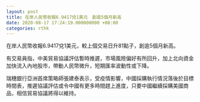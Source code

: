 ```yaml
---
layout: post
title: 在岸人民幣收報6.9417兌1美元　創逾5個月新高
date: 2020-08-17 17:24:19.000000000 +08:00
categories: rthk
---
```


在岸人民幣收報6.9417兌1美元，較上個交易日升81點子，創逾5個月新高。

有交易員指，中美貿易協議評估暫時推遲，市場風險偏好有所回升，加上北向資金加快流入內地股市，帶動人民幣微升，短期匯率波動性或下降。

瑞穗銀行亞洲首席策略師張建泰表示，受疫情影響，中國採購執行情況落後於目標時間表，推遲協議評估或令中國有更多時間趕上進度，只要中國繼續採購美國商品，相信貿易協議將得以維持。

